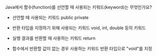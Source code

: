 Java에서 함수(function)를 선언할 때 사용되는 키워드(keyword)는 무엇인가요?

- 선언할 때 사용되는 키워드
public private

- 반환 타입을 지정하기 위해 사용되는 키워드
void, int, double 등의 키워드

- 실행 결과를 반환할 때 사용하는 키워드
return

- 함수에서 반환할 값이 없는 경우 사용하는 키워드
반환 타입으로 "void"를 지정

